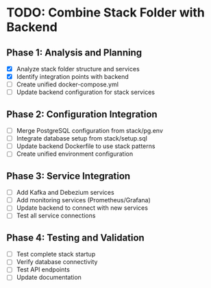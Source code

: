 # TODO: Combine Stack Folder with Backend

## Phase 1: Analysis and Planning
- [x] Analyze stack folder structure and services
- [x] Identify integration points with backend
- [ ] Create unified docker-compose.yml
- [ ] Update backend configuration for stack services

## Phase 2: Configuration Integration
- [ ] Merge PostgreSQL configuration from stack/pg.env
- [ ] Integrate database setup from stack/setup.sql
- [ ] Update backend Dockerfile to use stack patterns
- [ ] Create unified environment configuration

## Phase 3: Service Integration
- [ ] Add Kafka and Debezium services
- [ ] Add monitoring services (Prometheus/Grafana)
- [ ] Update backend to connect with new services
- [ ] Test all service connections

## Phase 4: Testing and Validation
- [ ] Test complete stack startup
- [ ] Verify database connectivity
- [ ] Test API endpoints
- [ ] Update documentation
